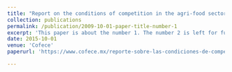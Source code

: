 ```yaml
---
title: "Report on the conditions of competition in the agri-food sector."
collection: publications
permalink: /publication/2009-10-01-paper-title-number-1
excerpt: 'This paper is about the number 1. The number 2 is left for future work.'
date: 2015-10-01
venue: 'Cofece'
paperurl: 'https://www.cofece.mx/reporte-sobre-las-condiciones-de-competencia-en-el-sector-agroalimentario-2/'

---
```


